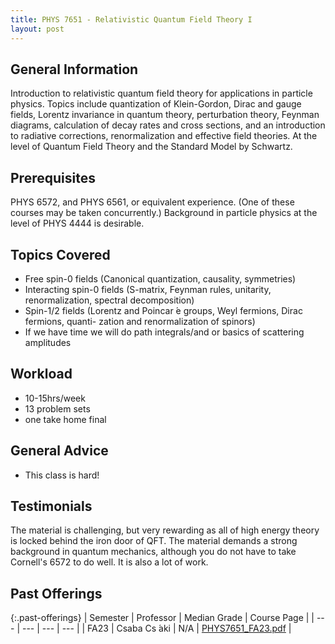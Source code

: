 ```yaml
---
title: PHYS 7651 - Relativistic Quantum Field Theory I
layout: post
---
```


<link rel="stylesheet" href="/main.css">

## General Information

Introduction to relativistic quantum field theory for applications in particle physics. Topics include quantization of Klein-Gordon, Dirac and gauge fields, Lorentz invariance in quantum theory, perturbation theory, Feynman diagrams, calculation of decay rates and cross sections, and an introduction to radiative corrections, renormalization and effective field theories. At the level of Quantum Field Theory and the Standard Model by Schwartz.

## Prerequisites

PHYS 6572, and PHYS 6561, or equivalent experience. (One of these courses may be taken concurrently.) Background in particle physics at the level of PHYS 4444 is desirable.
 
## Topics Covered

  - Free spin-0 fields (Canonical quantization, causality, symmetries)
  - Interacting spin-0 fields (S-matrix, Feynman rules, unitarity, renormalization, spectral decomposition)
  - Spin-1/2 fields (Lorentz and Poincar ́e groups, Weyl fermions, Dirac fermions, quanti- zation and renormalization of spinors)
  - If we have time we will do path integrals/and or basics of scattering amplitudes

## Workload
  - 10-15hrs/week
  - 13 problem sets
  - one take home final

## General Advice

  - This class is hard!

## Testimonials

The material is challenging, but very rewarding as all of high energy theory is locked behind the iron door of QFT. The material demands a strong background in quantum mechanics, although you do not have to take Cornell's 6572 to do well. It is also a lot of work.

## Past Offerings

{:.past-offerings}
| Semester | Professor | Median Grade | Course Page |
| --- | --- | --- | --- |
| FA23 | Csaba Cs ́aki | N/A | <a href="PHYS7651_FA23.pdf">PHYS7651_FA23.pdf</a> |
